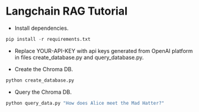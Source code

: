 # Langchain RAG Tutorial

- Install dependencies.

```python
pip install -r requirements.txt
```

- Replace YOUR-API-KEY with api keys generated from OpenAI platform in files create_database.py and query_database.py.

- Create the Chroma DB.

```python
python create_database.py
```

- Query the Chroma DB.

```python
python query_data.py "How does Alice meet the Mad Hatter?"
```
